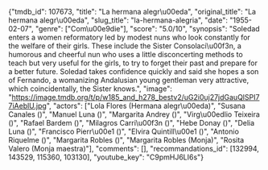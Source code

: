 {"tmdb_id": 107673, "title": "La hermana alegr\u00eda", "original_title": "La hermana alegr\u00eda", "slug_title": "la-hermana-alegria", "date": "1955-02-07", "genre": ["Com\u00e9die"], "score": "5.0/10", "synopsis": "Soledad enters a women reformatory led by modest nuns who look constantly for the welfare of their girls. These include the Sister Consolaci\u00f3n, a humorous and cheerful nun who uses a little disconcerting methods to teach but very useful for the girls, to try to forget their past and prepare for a better future. Soledad takes confidence quickly and said she hopes a son of Fernando, a womanizing Andalusian young gentleman very attractive, which coincidentally, the Sister knows.", "image": "https://image.tmdb.org/t/p/w185_and_h278_bestv2/uG2i0uj27jdGauQlSPI77iAeblU.jpg", "actors": ["Lola Flores (Hermana alegr\u00eda)", "Susana Canales ()", "Manuel Luna ()", "Margarita Andrey ()", "Virg\u00edlio Teixeira ()", "Rafael Bardem ()", "Milagros Carri\u00f3n ()", "Hebe Donay ()", "Delia Luna ()", "Francisco Pierr\u00e1 ()", "Elvira Quintill\u00e1 ()", "Antonio Riquelme ()", "Margarita Robles ()", "Margarita Robles (Monja)", "Rosita Valero (Monja maestra)"], "comments": [], "recommandations_id": [132994, 143529, 115360, 103130], "youtube_key": "C9pmHJ6LI6s"}